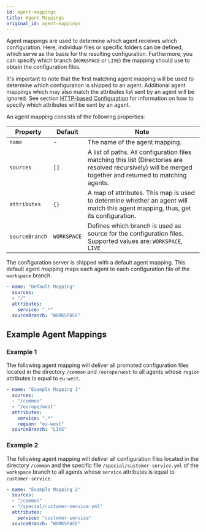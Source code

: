 ```yaml
---
id: agent-mappings
title: Agent Mappings
original_id: agent-mappings
---
```


Agent mappings are used to determine which agent receives which configuration. Here, individual files or specific folders can be defined, which serve as the basis for the resulting configuration. Furthermore, you can specify which branch (`WORKSPACE` or `LIVE`) the mapping should use to obtain the configuration files.

It's important to note that the first matching agent mapping will be used to determine which configuration is shipped to an agent.
Additional agent mappings which may also match the attributes list sent by an agent will be ignored.
See section [HTTP-based Configuration](configuration/external-configuration-sources.md#http-based-configuration) for information on how to specify which attributes will be sent by an agent.

An agent mapping consists of the following properties:

| Property | Default | Note |
| --- | --- | --- |
| `name` | - | The name of the agent mapping. |
| `sources` | `[]` | A list of paths. All configuration files matching this list (Directories are resolved recursively) will be merged together and returned to matching agents. |
| `attributes` | `{}` | A map of attributes. This map is used to determine whether an agent will match this agent mapping, thus, get its configuration. |
| `sourceBranch` | `WORKSPACE` | Defines which branch is used as source for the configuration files. Supported values are: `WORKSPACE`, `LIVE` |


The configuration server is shipped with a default agent mapping.
This default agent mapping maps each agent to each configuration file of the `workspace` branch.

```YAML
- name: "Default Mapping"
  sources:
  - "/"
  attributes:
    service: ".*"
  sourceBranch: "WORKSPACE"
```

## Example Agent Mappings

### Example 1

The following agent mapping will deliver all promoted configuration files located in the directory `/common` and `/europe/west` to all agents whose `region` attributes is equal to `eu-west`.

```YAML
- name: "Example Mapping 1"
  sources:
  - "/common"
  - "/europe/west"
  attributes:
    service: ".*"
    region: "eu-west"
  sourceBranch: "LIVE"
```

### Example 2

The following agent mapping will deliver all configuration files located in the directory `/common` and the specific file `/special/customer-service.yml` of the `workspace` branch to all agents whose `service` attributes is equal to `customer-service`.

```YAML
- name: "Example Mapping 2"
  sources:
  - "/common"
  - "/special/customer-service.yml"
  attributes:
    service: "customer-service"
  sourceBranch: "WORKSPACE"
```